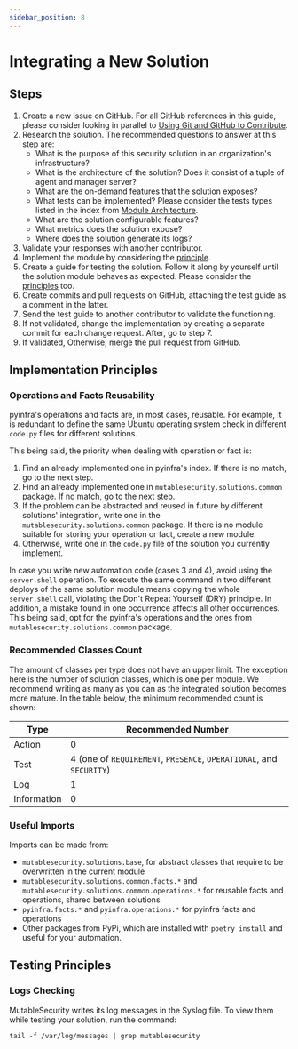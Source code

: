 ```yaml
---
sidebar_position: 8
---
```


# Integrating a New Solution

## Steps

1. Create a new issue on GitHub. For all GitHub references in this guide, please consider looking in parallel to [Using Git and GitHub to Contribute](using-git-and-github-to-contribute.md).
2. Research the solution. The recommended questions to answer at this step are:
    - What is the purpose of this security solution in an organization's infrastructure?
    - What is the architecture of the solution? Does it consist of a tuple of agent and manager server?
    - What are the on-demand features that the solution exposes?
    - What tests can be implemented? Please consider the tests types listed in the index from [Module Architecture](module-architecture.md).
    - What are the solution configurable features?
    - What metrics does the solution expose?
    - Where does the solution generate its logs?
3. Validate your responses with another contributor.
4. Implement the module by considering the [principle](#implementation-principles).
5. Create a guide for testing the solution. Follow it along by yourself until the solution module behaves as expected. Please consider the [principles](#testing-principles) too.
6. Create commits and pull requests on GitHub, attaching the test guide as a comment in the latter.
7. Send the test guide to another contributor to validate the functioning.
8. If not validated, change the implementation by creating a separate commit for each change request. After, go to step 7.
9. If validated, Otherwise, merge the pull request from GitHub.

## Implementation Principles

### Operations and Facts Reusability

pyinfra's operations and facts are, in most cases, reusable. For example, it is redundant to define the same Ubuntu operating system check in different `code.py` files for different solutions.

This being said, the priority when dealing with operation or fact is:
1. Find an already implemented one in pyinfra's index. If there is no match, go to the next step.
2. Find an already implemented one in `mutablesecurity.solutions.common` package. If no match, go to the next step.
3. If the problem can be abstracted and reused in future by different solutions' integration, write one in the `mutablesecurity.solutions.common` package. If there is no module suitable for storing your operation or fact, create a new module.
4. Otherwise, write one in the `code.py` file of the solution you currently implement.

In case you write new automation code (cases 3 and 4), avoid using the `server.shell` operation. To execute the same command in two different deploys of the same solution module means copying the whole `server.shell` call, violating the Don't Repeat Yourself (DRY) principle. In addition, a mistake found in one occurrence affects all other occurrences. This being said, opt for the pyinfra's operations and the ones from `mutablesecurity.solutions.common` package.

### Recommended Classes Count

The amount of classes per type does not have an upper limit. The exception here is the number of solution classes, which is one per module. We recommend writing as many as you can as the integrated solution becomes more mature. In the table below, the minimum recommended count is shown:

| Type        | Recommended Number                                                  |
| ----------- | ------------------------------------------------------------------- |
| Action      | 0                                                                   |
| Test        | 4 (one of `REQUIREMENT`, `PRESENCE`, `OPERATIONAL`, and `SECURITY`) |
| Log         | 1                                                                   |
| Information | 0                                                                   |

### Useful Imports

Imports can be made from:
- `mutablesecurity.solutions.base`, for abstract classes that require to be overwritten in the current module
- `mutablesecurity.solutions.common.facts.*` and `mutablesecurity.solutions.common.operations.*` for reusable facts and operations, shared between solutions
- `pyinfra.facts.*` and `pyinfra.operations.*` for pyinfra facts and operations
- Other packages from PyPi, which are installed with `poetry install` and useful for your automation.

## Testing Principles

### Logs Checking

MutableSecurity writes its log messages in the Syslog file. To view them while testing your solution, run the command:

```
tail -f /var/log/messages | grep mutablesecurity
```